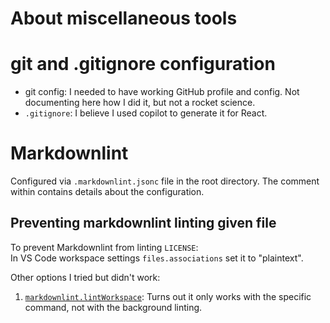 # About miscellaneous tools

# git and .gitignore configuration

- git config: I needed to have working GitHub profile and config. Not documenting here how I did it,
  but not a rocket science.
- `.gitignore`: I believe I used copilot to generate it for React.

# Markdownlint

Configured via `.markdownlint.jsonc` file in the root directory.
The comment within contains details about the configuration.

## Preventing markdownlint linting given file

To prevent Markdownlint from linting `LICENSE`:  
In VS Code workspace settings `files.associations` set it to "plaintext".

Other options I tried but didn't work:

1. [`markdownlint.lintWorkspace`][1]: Turns out it only works with the specific command,
   not with the background linting.

[1]: https://github.com/DavidAnson/vscode-markdownlint#markdownlintlintworkspaceglobs
